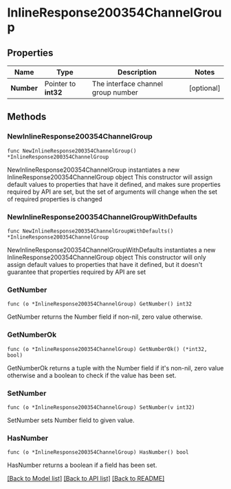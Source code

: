 # InlineResponse200354ChannelGroup

## Properties

Name | Type | Description | Notes
------------ | ------------- | ------------- | -------------
**Number** | Pointer to **int32** | The interface channel group number | [optional] 

## Methods

### NewInlineResponse200354ChannelGroup

`func NewInlineResponse200354ChannelGroup() *InlineResponse200354ChannelGroup`

NewInlineResponse200354ChannelGroup instantiates a new InlineResponse200354ChannelGroup object
This constructor will assign default values to properties that have it defined,
and makes sure properties required by API are set, but the set of arguments
will change when the set of required properties is changed

### NewInlineResponse200354ChannelGroupWithDefaults

`func NewInlineResponse200354ChannelGroupWithDefaults() *InlineResponse200354ChannelGroup`

NewInlineResponse200354ChannelGroupWithDefaults instantiates a new InlineResponse200354ChannelGroup object
This constructor will only assign default values to properties that have it defined,
but it doesn't guarantee that properties required by API are set

### GetNumber

`func (o *InlineResponse200354ChannelGroup) GetNumber() int32`

GetNumber returns the Number field if non-nil, zero value otherwise.

### GetNumberOk

`func (o *InlineResponse200354ChannelGroup) GetNumberOk() (*int32, bool)`

GetNumberOk returns a tuple with the Number field if it's non-nil, zero value otherwise
and a boolean to check if the value has been set.

### SetNumber

`func (o *InlineResponse200354ChannelGroup) SetNumber(v int32)`

SetNumber sets Number field to given value.

### HasNumber

`func (o *InlineResponse200354ChannelGroup) HasNumber() bool`

HasNumber returns a boolean if a field has been set.


[[Back to Model list]](../README.md#documentation-for-models) [[Back to API list]](../README.md#documentation-for-api-endpoints) [[Back to README]](../README.md)



